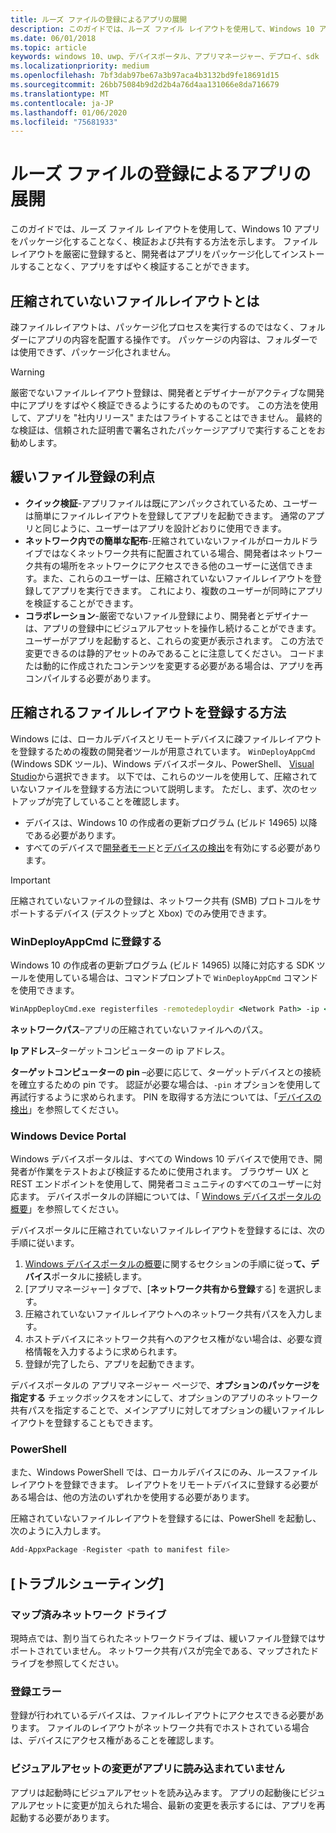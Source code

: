 ```yaml
---
title: ルーズ ファイルの登録によるアプリの展開
description: このガイドでは、ルーズ ファイル レイアウトを使用して、Windows 10 アプリをパッケージ化することなく、検証および共有する方法を示します。
ms.date: 06/01/2018
ms.topic: article
keywords: windows 10、uwp、デバイスポータル、アプリマネージャー、デプロイ、sdk
ms.localizationpriority: medium
ms.openlocfilehash: 7bf3dab97be67a3b97aca4b3132bd9fe18691d15
ms.sourcegitcommit: 26bb75084b9d2d2b4a76d4aa131066e8da716679
ms.translationtype: MT
ms.contentlocale: ja-JP
ms.lasthandoff: 01/06/2020
ms.locfileid: "75681933"
---
```

# <a name="deploy-an-app-through-loose-file-registration"></a>ルーズ ファイルの登録によるアプリの展開 

このガイドでは、ルーズ ファイル レイアウトを使用して、Windows 10 アプリをパッケージ化することなく、検証および共有する方法を示します。 ファイルレイアウトを厳密に登録すると、開発者はアプリをパッケージ化してインストールすることなく、アプリをすばやく検証することができます。 

## <a name="what-is-a-loose-file-layout"></a>圧縮されていないファイルレイアウトとは

疎ファイルレイアウトは、パッケージ化プロセスを実行するのではなく、フォルダーにアプリの内容を配置する操作です。 パッケージの内容は、フォルダーでは使用できず、パッケージ化されません。 

> [!WARNING]
> 厳密でないファイルレイアウト登録は、開発者とデザイナーがアクティブな開発中にアプリをすばやく検証できるようにするためのものです。 この方法を使用して、アプリを "社内リリース" またはフライトすることはできません。 最終的な検証は、信頼された証明書で署名されたパッケージアプリで実行することをお勧めします。 

## <a name="advantages-of-loose-file-registration"></a>緩いファイル登録の利点

- **クイック検証**-アプリファイルは既にアンパックされているため、ユーザーは簡単にファイルレイアウトを登録してアプリを起動できます。 通常のアプリと同じように、ユーザーはアプリを設計どおりに使用できます。 
- **ネットワーク内での簡単な配布**-圧縮されていないファイルがローカルドライブではなくネットワーク共有に配置されている場合、開発者はネットワーク共有の場所をネットワークにアクセスできる他のユーザーに送信できます。また、これらのユーザーは、圧縮されていないファイルレイアウトを登録してアプリを実行できます。 これにより、複数のユーザーが同時にアプリを検証することができます。 
- **コラボレーション**-厳密でないファイル登録により、開発者とデザイナーは、アプリの登録中にビジュアルアセットを操作し続けることができます。 ユーザーがアプリを起動すると、これらの変更が表示されます。 この方法で変更できるのは静的アセットのみであることに注意してください。 コードまたは動的に作成されたコンテンツを変更する必要がある場合は、アプリを再コンパイルする必要があります。

## <a name="how-to-register-a-loose-file-layout"></a>圧縮されるファイルレイアウトを登録する方法

Windows には、ローカルデバイスとリモートデバイスに疎ファイルレイアウトを登録するための複数の開発者ツールが用意されています。 `WinDeployAppCmd` (Windows SDK ツール)、Windows デバイスポータル、PowerShell、 [Visual Studio](https://docs.microsoft.com/windows/uwp/debug-test-perf/deploying-and-debugging-uwp-apps#register-layout-from-network)から選択できます。 以下では、これらのツールを使用して、圧縮されていないファイルを登録する方法について説明します。 ただし、まず、次のセットアップが完了していることを確認します。

- デバイスは、Windows 10 の作成者の更新プログラム (ビルド 14965) 以降である必要があります。
- すべてのデバイスで[開発者モード](https://docs.microsoft.com/windows/uwp/get-started/enable-your-device-for-development)と[デバイスの検出](https://docs.microsoft.com/windows/uwp/get-started/enable-your-device-for-development#device-discovery)を有効にする必要があります。

> [!IMPORTANT]
> 圧縮されていないファイルの登録は、ネットワーク共有 (SMB) プロトコルをサポートするデバイス (デスクトップと Xbox) でのみ使用できます。 

### <a name="register-with-windeployappcmd"></a>WinDeployAppCmd に登録する

Windows 10 の作成者の更新プログラム (ビルド 14965) 以降に対応する SDK ツールを使用している場合は、コマンドプロンプトで `WinDeployAppCmd` コマンドを使用できます。

```cmd
WinAppDeployCmd.exe registerfiles -remotedeploydir <Network Path> -ip <IP Address> -pin <target machine PIN>
```

**ネットワークパス**–アプリの圧縮されていないファイルへのパス。

**Ip アドレス**–ターゲットコンピューターの ip アドレス。

**ターゲットコンピューターの pin** –必要に応じて、ターゲットデバイスとの接続を確立するための pin です。 認証が必要な場合は、`-pin` オプションを使用して再試行するように求められます。 PIN を取得する方法については、「[デバイスの検出](https://docs.microsoft.com/windows/uwp/get-started/enable-your-device-for-development#device-discovery)」を参照してください。

### <a name="windows-device-portal"></a>Windows Device Portal

Windows デバイスポータルは、すべての Windows 10 デバイスで使用でき、開発者が作業をテストおよび検証するために使用されます。 ブラウザー UX と REST エンドポイントを使用して、開発者コミュニティのすべてのユーザーに対応ます。 デバイスポータルの詳細については、「 [Windows デバイスポータルの概要](device-portal.md)」を参照してください。

デバイスポータルに圧縮されていないファイルレイアウトを登録するには、次の手順に従います。

1. [Windows デバイスポータルの概要](device-portal.md)に関するセクションの手順に従っ**て、デバイス**ポータルに接続します。
1. [アプリマネージャー] タブで、[**ネットワーク共有から登録**する] を選択します。
1. 圧縮されていないファイルレイアウトへのネットワーク共有パスを入力します。 
1. ホストデバイスにネットワーク共有へのアクセス権がない場合は、必要な資格情報を入力するように求められます。
1. 登録が完了したら、アプリを起動できます。

デバイスポータルの アプリマネージャー ページで、**オプションのパッケージを指定する** チェックボックスをオンにして、オプションのアプリのネットワーク共有パスを指定することで、メインアプリに対してオプションの緩いファイルレイアウトを登録することもできます。 

### <a name="powershell"></a>PowerShell 

また、Windows PowerShell では、ローカルデバイスにのみ、ルースファイルレイアウトを登録できます。 レイアウトをリモートデバイスに登録する必要がある場合は、他の方法のいずれかを使用する必要があります。 

圧縮されていないファイルレイアウトを登録するには、PowerShell を起動し、次のように入力します。

```PowerShell
Add-AppxPackage -Register <path to manifest file>
```

## <a name="troubleshooting"></a>[トラブルシューティング]

### <a name="mapped-network-drives"></a>マップ済みネットワーク ドライブ
現時点では、割り当てられたネットワークドライブは、緩いファイル登録ではサポートされていません。 ネットワーク共有パスが完全である、マップされたドライブを参照してください。

### <a name="registration-failure"></a>登録エラー
登録が行われているデバイスは、ファイルレイアウトにアクセスできる必要があります。 ファイルのレイアウトがネットワーク共有でホストされている場合は、デバイスにアクセス権があることを確認します。 

### <a name="modifications-to-visual-assets-arent-being-loaded-in-the-app"></a>ビジュアルアセットの変更がアプリに読み込まれていません 
アプリは起動時にビジュアルアセットを読み込みます。 アプリの起動後にビジュアルアセットに変更が加えられた場合、最新の変更を表示するには、アプリを再起動する必要があります。
